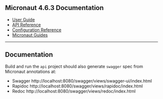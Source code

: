 ## Micronaut 4.6.3 Documentation

- [User Guide](https://docs.micronaut.io/4.6.3/guide/index.html)
- [API Reference](https://docs.micronaut.io/4.6.3/api/index.html)
- [Configuration Reference](https://docs.micronaut.io/4.6.3/guide/configurationreference.html)
- [Micronaut Guides](https://guides.micronaut.io/index.html)

---

## Documentation

Build and run the `api` project should also generate `swagger` spec from Micronaut annotations at:

- Swagger http://localhost:8080/swagger/views/swagger-ui/index.html
- Rapidoc http://localhost:8080/swagger/views/rapidoc/index.html
- Redoc http://localhost:8080/swagger/views/redoc/index.html
